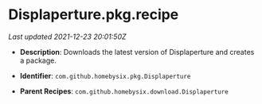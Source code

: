 # Displaperture.pkg.recipe

_Last updated 2021-12-23 20:01:50Z_

- **Description**: Downloads the latest version of Displaperture and creates a package.

- **Identifier**: `com.github.homebysix.pkg.Displaperture`

- **Parent Recipes**: `com.github.homebysix.download.Displaperture`
